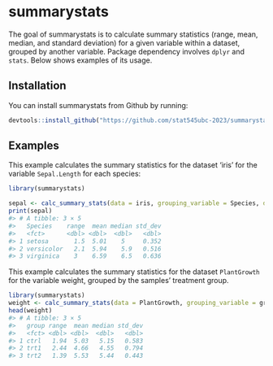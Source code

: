 
<!-- README.md is generated from README.Rmd. Please edit that file -->

# summarystats

<!-- badges: start -->
<!-- badges: end -->

The goal of summarystats is to calculate summary statistics (range,
mean, median, and standard deviation) for a given variable within a
dataset, grouped by another variable. Package dependency involves
`dplyr` and `stats`. Below shows examples of its usage.

## Installation

You can install summarystats from Github by running:

``` r
devtools::install_github("https://github.com/stat545ubc-2023/summarystats")
```

## Examples

This example calculates the summary statistics for the dataset ‘iris’
for the variable `Sepal.Length` for each species:

``` r
library(summarystats)

sepal <- calc_summary_stats(data = iris, grouping_variable = Species, data_variable = Sepal.Length)
print(sepal)
#> # A tibble: 3 × 5
#>   Species    range  mean median std_dev
#>   <fct>      <dbl> <dbl>  <dbl>   <dbl>
#> 1 setosa       1.5  5.01    5     0.352
#> 2 versicolor   2.1  5.94    5.9   0.516
#> 3 virginica    3    6.59    6.5   0.636
```

This example calculates the summary statistics for the dataset
`PlantGrowth` for the variable weight, grouped by the samples’ treatment
group.

``` r
library(summarystats)
weight <- calc_summary_stats(data = PlantGrowth, grouping_variable = group, data_variable = weight)
head(weight)
#> # A tibble: 3 × 5
#>   group range  mean median std_dev
#>   <fct> <dbl> <dbl>  <dbl>   <dbl>
#> 1 ctrl   1.94  5.03   5.15   0.583
#> 2 trt1   2.44  4.66   4.55   0.794
#> 3 trt2   1.39  5.53   5.44   0.443
```
